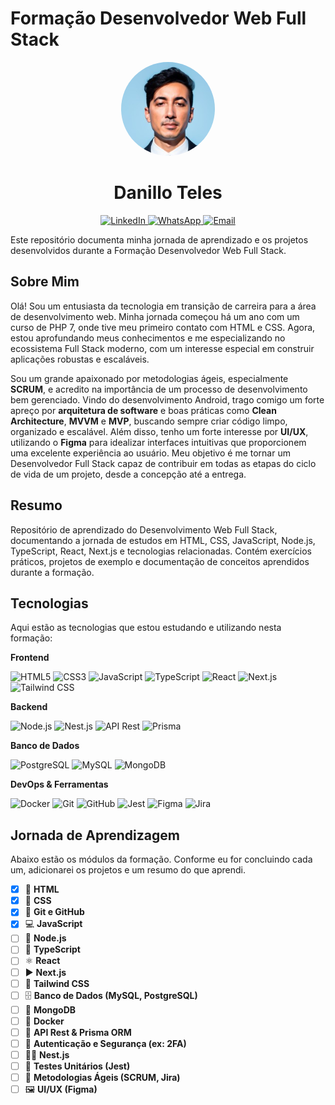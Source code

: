 # Formação Desenvolvedor Web Full Stack

<p align="center">
  <img src="image/perfil_linkedin.jpeg" alt="Foto de Perfil - Danillo Teles" width="150" style="border-radius:50%"/>
</p>

<h1 align="center">Danillo Teles</h1>

<p align="center">
  <a href="https://www.linkedin.com/in/danilloteles/" target="_blank">
    <img src="https://img.shields.io/badge/linkedin-%230077B5.svg?style=for-the-badge&logo=linkedin&logoColor=white" alt="LinkedIn">
  </a>
  <a href="https://wa.me/5562999184007?text=Ol%C3%A1%2C%20vi%20o%20seu%20interesse%20por%20Desenvolvimento%20Web%20Full%20Stack%20e%20fiquei%20interessado%20se%20voc%C3%AA%20quer%20participar%20de%20uma%20Entrevista%20sobre%20a%20vaga%20que%20irei%20lhe%20informar." target="_blank">
    <img src="https://img.shields.io/badge/WhatsApp-25D366?style=for-the-badge&logo=whatsapp&logoColor=white" alt="WhatsApp">
  </a>
  <a href="mailto:braddteles@gmail.com" target="_blank">
    <img src="https://img.shields.io/badge/Gmail-D14836?style=for-the-badge&logo=gmail&logoColor=white" alt="Email">
  </a>
</p>

Este repositório documenta minha jornada de aprendizado e os projetos desenvolvidos durante a Formação Desenvolvedor Web Full Stack.

## Sobre Mim

Olá! Sou um entusiasta da tecnologia em transição de carreira para a área de desenvolvimento web. Minha jornada começou há um ano com um curso de PHP 7, onde tive meu primeiro contato com HTML e CSS. Agora, estou aprofundando meus conhecimentos e me especializando no ecossistema Full Stack moderno, com um interesse especial em construir aplicações robustas e escaláveis.

Sou um grande apaixonado por metodologias ágeis, especialmente **SCRUM**, e acredito na importância de um processo de desenvolvimento bem gerenciado. Vindo do desenvolvimento Android, trago comigo um forte apreço por **arquitetura de software** e boas práticas como **Clean Architecture**, **MVVM** e **MVP**, buscando sempre criar código limpo, organizado e escalável. Além disso, tenho um forte interesse por **UI/UX**, utilizando o **Figma** para idealizar interfaces intuitivas que proporcionem uma excelente experiência ao usuário. Meu objetivo é me tornar um Desenvolvedor Full Stack capaz de contribuir em todas as etapas do ciclo de vida de um projeto, desde a concepção até a entrega.

## Resumo

Repositório de aprendizado do Desenvolvimento Web Full Stack, documentando a jornada de estudos em HTML, CSS, JavaScript, Node.js, TypeScript, React, Next.js e tecnologias relacionadas. Contém exercícios práticos, projetos de exemplo e documentação de conceitos aprendidos durante a formação.

## Tecnologias

Aqui estão as tecnologias que estou estudando e utilizando nesta formação:

**Frontend**
<p>
  <img src="https://img.shields.io/badge/html5-%23E34F26.svg?style=for-the-badge&logo=html5&logoColor=white" alt="HTML5" />
  <img src="https://img.shields.io/badge/css3-%231572B6.svg?style=for-the-badge&logo=css3&logoColor=white" alt="CSS3" />
  <img src="https://img.shields.io/badge/javascript-%23323330.svg?style=for-the-badge&logo=javascript&logoColor=%23F7DF1E" alt="JavaScript" />
  <img src="https://img.shields.io/badge/typescript-%23007ACC.svg?style=for-the-badge&logo=typescript&logoColor=white" alt="TypeScript" />
  <img src="https://img.shields.io/badge/react-%2320232a.svg?style=for-the-badge&logo=react&logoColor=%2361DAFB" alt="React" />
  <img src="https://img.shields.io/badge/Next-black?style=for-the-badge&logo=next.js&logoColor=white" alt="Next.js" />
  <img src="https://img.shields.io/badge/tailwindcss-%2338B2AC.svg?style=for-the-badge&logo=tailwind-css&logoColor=white" alt="Tailwind CSS" />
</p>

**Backend**
<p>
  <img src="https://img.shields.io/badge/node.js-6DA55F?style=for-the-badge&logo=node.js&logoColor=white" alt="Node.js" />
  <img src="https://img.shields.io/badge/nest.js-%23E0234E.svg?style=for-the-badge&logo=nestjs&logoColor=white" alt="Nest.js" />
  <img src="https://img.shields.io/badge/API%20REST-02A9F4?style=for-the-badge&logo=api&logoColor=white" alt="API Rest" />
  <img src="https://img.shields.io/badge/Prisma-%232D3748.svg?style=for-the-badge&logo=prisma&logoColor=white" alt="Prisma" />
</p>

**Banco de Dados**
<p>
  <img src="https://img.shields.io/badge/postgres-%23316192.svg?style=for-the-badge&logo=postgresql&logoColor=white" alt="PostgreSQL" />
  <img src="https://img.shields.io/badge/mysql-%2300f.svg?style=for-the-badge&logo=mysql&logoColor=white" alt="MySQL" />
  <img src="https://img.shields.io/badge/MongoDB-%234ea94b.svg?style=for-the-badge&logo=mongodb&logoColor=white" alt="MongoDB" />
</p>

**DevOps & Ferramentas**
<p>
  <img src="https://img.shields.io/badge/docker-%230db7ed.svg?style=for-the-badge&logo=docker&logoColor=white" alt="Docker" />
  <img src="https://img.shields.io/badge/git-%23F05033.svg?style=for-the-badge&logo=git&logoColor=white" alt="Git" />
  <img src="https://img.shields.io/badge/github-%23121011.svg?style=for-the-badge&logo=github&logoColor=white" alt="GitHub" />
  <img src="https://img.shields.io/badge/-jest-%23C21325?style=for-the-badge&logo=jest&logoColor=white" alt="Jest" />
  <img src="https://img.shields.io/badge/figma-%23F24E1E.svg?style=for-the-badge&logo=figma&logoColor=white" alt="Figma" />
  <img src="https://img.shields.io/badge/jira-%230052CC.svg?style=for-the-badge&logo=jira&logoColor=white" alt="Jira" />
</p>

## Jornada de Aprendizagem

Abaixo estão os módulos da formação. Conforme eu for concluindo cada um, adicionarei os projetos e um resumo do que aprendi.

- [x] 📝 **HTML** 
- [x] 🎨 **CSS**
- [x] 🐙 **Git e GitHub**
- [x] 💻 **JavaScript**
- [ ] 🚀 **Node.js**
- [ ] 🔷 **TypeScript**
- [ ] ⚛️ **React**
- [ ] ▶️ **Next.js**
- [ ] 💨 **Tailwind CSS**
- [ ] 🗄️ **Banco de Dados (MySQL, PostgreSQL)**
- [ ] 🍃 **MongoDB**
- [ ] 🐳 **Docker**
- [ ] 🔧 **API Rest & Prisma ORM**
- [ ] 🔐 **Autenticação e Segurança (ex: 2FA)**
- [ ] 🐱‍💻 **Nest.js**
- [ ] 🧪 **Testes Unitários (Jest)**
- [ ] 🎯 **Metodologias Ágeis (SCRUM, Jira)**
- [ ] 🖼️ **UI/UX (Figma)**
